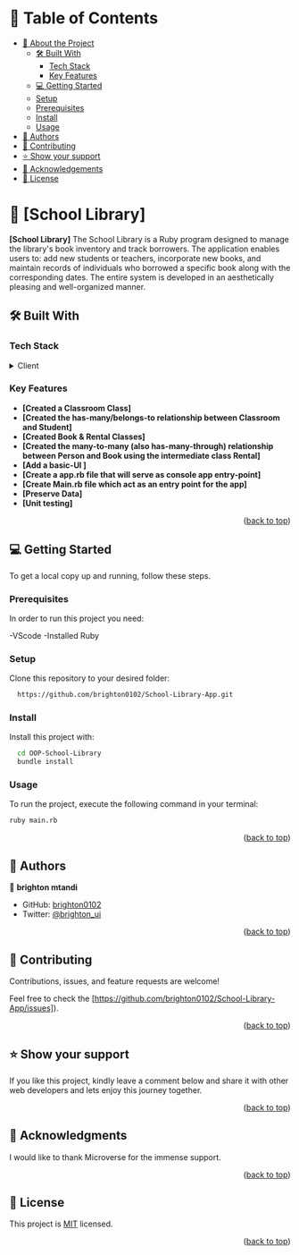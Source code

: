 
<!-- TABLE OF CONTENTS -->

# 📗 Table of Contents

- [📖 About the Project](#about-project)
  - [🛠 Built With](#built-with)
    - [Tech Stack](#tech-stack)
    - [Key Features](#key-features)
   - [💻 Getting Started](#getting-started)
  - [Setup](#setup)
  - [Prerequisites](#prerequisites)
  - [Install](#install)
  - [Usage](#usage)
- [👥 Authors](#authors)
- [🤝 Contributing](#contributing)
- [⭐️ Show your support](#support)
- [🙏 Acknowledgements](#acknowledgements)
- [📝 License](#license)

<!-- PROJECT DESCRIPTION -->

# 📖 [School Library] <a name="about-project"></a>

**[School Library]** The School Library is a Ruby program designed to manage the library's book inventory and track borrowers. The application enables users to: add new students or teachers, incorporate new books, and maintain records of individuals who borrowed a specific book along with the corresponding dates. The entire system is developed in an aesthetically pleasing and well-organized manner.

## 🛠 Built With <a name="built-with"></a>


### Tech Stack <a name="tech-stack"></a>

<details>
  <summary>Client</summary>
  <ul>
     <li><a href="https://www.ruby-lang.org/en/">Ruby</a></li>
  </ul>
</details>

<!-- Features -->

### Key Features <a name="key-features"></a>

- **[Created a Classroom Class]**
- **[Created the has-many/belongs-to relationship between Classroom and Student]**
- **[Created Book & Rental Classes]**
- **[Created the many-to-many (also has-many-through) relationship between Person and Book using the intermediate class Rental]**
- **[Add a basic-UI ]**
- **[Create a app.rb file that will serve as console app entry-point]**
- **[Create Main.rb file which act as an entry point for the app]**
- **[Preserve Data]**
- **[Unit testing]**


<p align="right">(<a href="#readme-top">back to top</a>)</p>

<!-- Features -->

<!-- GETTING STARTED -->

## 💻 Getting Started <a name="getting-started"></a>

To get a local copy up and running, follow these steps.

### Prerequisites

In order to run this project you need:

-VScode 
-Installed Ruby

### Setup

Clone this repository to your desired folder:

```sh
  https://github.com/brighton0102/School-Library-App.git
```

### Install

Install this project with:

```sh
  cd OOP-School-Library
  bundle install
```

### Usage

To run the project, execute the following command in your terminal:


```sh
ruby main.rb
```

<p align="right">(<a href="#readme-top">back to top</a>)</p>

<!-- AUTHORS -->


## 👥 Authors <a name="authors"></a>

👤 **brighton mtandi**

- GitHub: [brighton0102](htpps://github.com/brighton0102)
- Twitter: [@brighton_ui](https://twitter.com/brighton_ui)


<p align="right">(<a href="#readme-top">back to top</a>)</p>

<!-- CONTRIBUTING -->

## 🤝 Contributing <a name="contributing"></a>

Contributions, issues, and feature requests are welcome!

Feel free to check the [https://github.com/brighton0102/School-Library-App/issues]).

<p align="right">(<a href="#readme-top">back to top</a>)</p>

<!-- SUPPORT -->

## ⭐️ Show your support <a name="support"></a>

If you like this project, kindly leave a comment below and share it with other web developers and lets enjoy this journey together.

<p align="right">(<a href="#readme-top">back to top</a>)</p>

<!-- ACKNOWLEDGEMENTS -->

## 🙏 Acknowledgments <a name="acknowledgements"></a>

I would like to thank Microverse for the immense support.

<p align="right">(<a href="#readme-top">back to top</a>)</p>

  <!-- LICENSE -->

## 📝 License <a name="license"></a>

This project is [MIT](https://github.com/brighton0102/School-Library-App/blob/dev/LICENSE) licensed.

<p align="right">(<a href="#readme-top">back to top</a>)</p>
